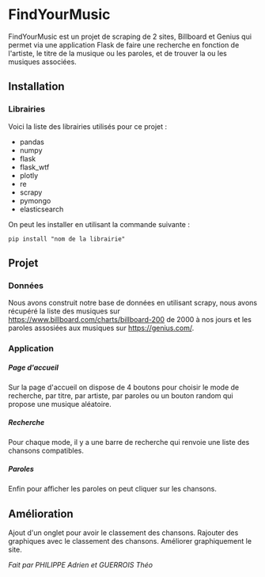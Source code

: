 # FindYourMusic

FindYourMusic est un projet de scraping de 2 sites, Billboard et Genius qui permet via une application Flask de faire une recherche en fonction de l'artiste, le titre de la musique ou les paroles, et de trouver la ou les musiques associées.

## Installation
### Librairies
Voici la liste des librairies utilisés pour ce projet :

* pandas 
* numpy
* flask
* flask_wtf
* plotly
* re
* scrapy
* pymongo
* elasticsearch

On peut les installer en utilisant la commande suivante :
```
pip install "nom de la librairie"
```
## Projet
### Données
Nous avons construit notre base de données en utilisant scrapy, nous avons récupéré la liste des musiques sur https://www.billboard.com/charts/billboard-200 de 2000 à nos jours et les paroles assosiées aux musiques sur https://genius.com/.

### Application
##### Page d'accueil
Sur la page d'accueil on dispose de 4 boutons pour choisir le mode de recherche, par titre, par artiste, par paroles ou un bouton random qui propose une musique aléatoire.
##### Recherche
Pour chaque mode, il y a une barre de recherche qui renvoie une liste des chansons compatibles.
##### Paroles
Enfin pour afficher les paroles on peut cliquer sur les chansons.

## Amélioration
Ajout d'un onglet pour avoir le classement des chansons.
Rajouter des graphiques avec le classement des chansons.
Améliorer graphiquement le site.


*Fait par PHILIPPE Adrien et GUERROIS Théo*
